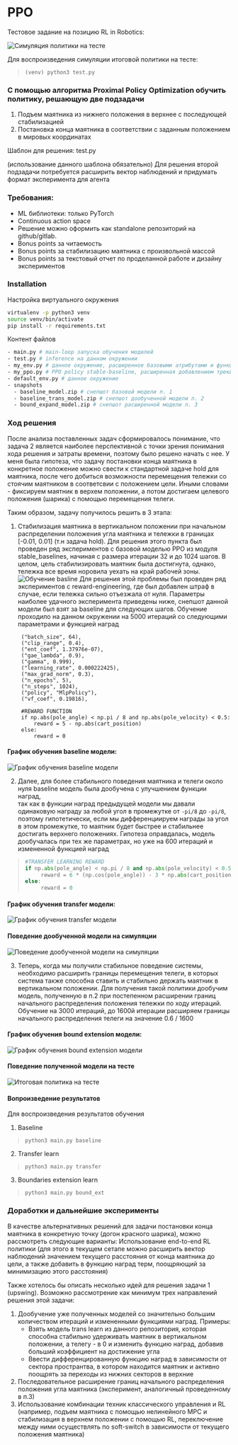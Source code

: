 # PPO

Тестовое задание на позицию RL in Robotics:

![Симуляция политики на тесте](gifs/test.gif)

Для воспроизведения симуляции итоговой политики на тесте:
> `(venv) python3 test.py`

### С помощью алгоритма Proximal Policy Optimization обучить политику, решающую две подзадачи

1. Подъем маятника из нижнего положения в верхнее с последующей стабилизацией 
2. Постановка конца маятника в соответствии с заданным положением в мировых координатах

Шаблон для решения: test.py

(использование данного шаблона обязательно)
Для решения второй подзадачи потребуется расширить вектор наблюдений и придумать формат эксперимента для агента

### Требования:
- ML библиотеки: только PyTorch
- Continuous action space
- Решение можно оформить как standalone репозиторий на github/gitlab. 
- Bonus points за читаемость
- Bonus points за стабилизацию маятника с произвольной массой
- Bonus points за текстовый отчет по проделанной работе и дизайну экспериментов


### Installation

Настройка виртуального окружения
```bash
virtualenv -p python3 venv
source venv/bin/activate
pip install -r requirements.txt
```

Контент файлов
```bash
- main.py # main-loop запуска обучения моделей
- test.py # inference на данном окружении
- my_env.py # данное окружение, расширенное базовыми атрибутами и функцией наград
- my_ppo.py # PPO policy stable-baseline, расширенная добавлением трекинга mlflow
- default_env.py # данное окружение
- snapshots 
  - baseline_model.zip # снепшот базовой модели п. 1
  - baseline_trans_model.zip # снепшот дообученной модели п. 2
  - bound_expand_model.zip # снепшот расширенной модели п. 3
```
### Ход решения

После анализа поставленных задач сформировалось понимание, что задача 2 является наиболее перспективной с точки зрения 
понимания хода решения и затраты времени, поэтому было решено начать с нее.  У меня была гипотеза, что задачу постановки 
конца маятника в конкретное положение можно свести к стандартной задаче hold для маятника, после чего добиться возможности 
перемещения тележки со стоячим маятником в соответсвии с положением цели. Иными словами - фиксируем маятник в верхем положении,
а потом достигаем целевого положения (шарика) с помощью перемещения телеги.

Таким образом, задачу получилось решить в 3 этапа:

1. Стабилизация маятника в вертикальном положении при начальном распределении положения угла маятника и тележки
   в границах [-0.01, 0.01] (т.н задача hold).
   Для решения этого пункта был проведен ряд экспериментов с базовой моделью PPO из модуля stable_baselines, начиная с размера итерации 
   32 и до 1024 шагов. В целом, цель стабилизировать маятник была достигнута, однако, тележка все время норовила уехать на
   край рабочей зоны.
   ![Обучение basline](gifs/left_pole.gif)
   Для решения этой проблемы был проведен ряд экспериментов с reward-engineering, где был добавлен штраф в случае, 
   если тележка сильно отъезжала от нуля. Параметры наиболее удачного эксперимента приведены ниже, снепшот данной модели
   был взят за baseline для следующих шагов. Обучение проходило на данном окружении на 5000 итераций со следующими параметрами и функцией наград
   >    
        ("batch_size", 64),
        ("clip_range", 0.4),
        ("ent_coef", 1.37976e-07),
        ("gae_lambda", 0.9),
        ("gamma", 0.999),
        ("learning_rate", 0.000222425),
        ("max_grad_norm", 0.3),
        ("n_epochs", 5),
        ("n_steps", 1024),
        ("policy", "MlpPolicy"),
        ("vf_coef", 0.19816),
    
        #REWARD FUNCTION
        if np.abs(pole_angle) < np.pi / 8 and np.abs(pole_velocity) < 0.5:
            reward = 5 - np.abs(cart_position)
        else:
            reward = 0
#### График обучения baseline модели:
![График обучения baseline модели ](pictures/baseline_reward.png)

2. Далее, для более стабильного поведения маятника и телеги около нуля baseline модель была дообучена с улучшением функции наград,  
   так как в функции наград предыдущей модели мы давали одинаковую награду за любой угол в промежутке от `-pi/8` до `-pi/8`,
   поэтому гипотетически, если мы дифференциируем награды за угол в этом промежутке, то маятник будет быстрее и стабильнее достигать
   верхнего положениях. Гипотеза оправдалась, модель дообучалась при тех же параметрах, но уже на 600 итераций и измененной функцией наград
>```python
>#TRANSFER LEARNING REWARD
> if np.abs(pole_angle) < np.pi / 8 and np.abs(pole_velocity) < 0.5:
>      reward = 6 * (np.cos(pole_angle)) - 3 * np.abs(cart_position) + (cart_position) < 0.05) * 2
> else:
>      reward = 0
> ```

#### График обучения transfer модели:
![График обучения transfer модели ](pictures/transfer_reward.png)

#### Поведение дообученной модели на симуляции
![Поведение дообученной модели на симуляции](gifs/stable_pole.gif)

3. Теперь, когда мы получили стабильное поведение системы, необходимо расширить границы перемещения телеги, в которых
   система также способна ставить и стабильно держать маятник в вертикальном положении. Для получения такой политики
   дообучим модель, полученную в п.2 при постепенном расширении границ начального распределения положения тележки по ходу итераций. 
   Обучение  на 3000 итераций, до 1600й итерации расширяем границы начального распределения телеги на значение 0.6 / 1600

#### График обучения bound extension модели:
![График обучения bound extension модели ](pictures/bound_extension_reward.png)

#### Поведение полученной модели на тесте
![Итоговая политика на тесте](gifs/inference.gif)

#### Вопроизведение результатов
Для воспроизведения результатов обучения
1. Baseline
> `python3 main.py baseline`
2. Transfer learn
> `python3 main.py transfer`
3. Boundaries extension learn
> `python3 main.py bound_ext`


### Доработки и дальнейшие эксперименты

В качестве альтернативных решений для задачи постановки конца маятника в конкретную точку (догон красного шарика), можно рассмотреть следующие варианты:
Использование end-to-end RL политики (для этого в текущем сетапе можно расширить вектор наблюдений значением текущего расстояния от конца маятника до цели,
а также добавить в функцию наград терм, поощряющий за минимизацию этого расстояния)

Также хотелось бы описать несколько идей для решения задачи 1 (upswing). Возможно рассмотрение как минимум трех направлений решения этой задачи:
1. Дообучение уже полученных моделей со значительно большим количеством итераций и измененными функциями наград. Примеры:
   - Взять модель trans learn из данного репозитория, которая способна стабильно удерживать маятник в вертикальном положении, а телегу - в 0
   и изменить функцию наград, добавив больший коэффициент на достижение угла
   - Ввести дифференцированную функцию наград в зависимости от сектора пространтва, в котором находится маятник и активно поощрять за переходы из нижних секторов в верхние
2. Последовательное расширение границ начального распределения положения угла маятника (эксперимент, аналогичный проведенному в п.3)
3. Использование комбинации техник классического управления и RL (например, подъем маятника с помощью нелинейного MPC и 
стабилизация в верхнем положении с помощью RL, переключение между ними осуществлять по soft-switch в зависимости от текущего положения маятника)

